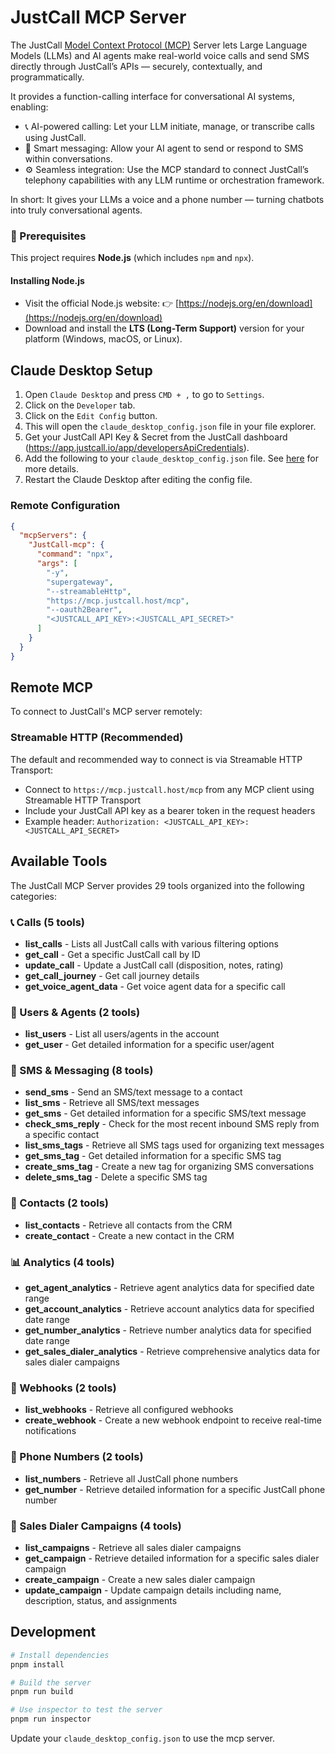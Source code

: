 # JustCall MCP Server

The JustCall [Model Context Protocol (MCP)](https://modelcontextprotocol.com/) Server lets Large Language Models (LLMs) and AI agents make real-world voice calls and send SMS directly through JustCall’s APIs — securely, contextually, and programmatically.

It provides a function-calling interface for conversational AI systems, enabling:

- 📞 AI-powered calling: Let your LLM initiate, manage, or transcribe calls using JustCall.
- 💬 Smart messaging: Allow your AI agent to send or respond to SMS within conversations.
- ⚙️ Seamless integration: Use the MCP standard to connect JustCall’s telephony capabilities with any LLM runtime or orchestration framework.

In short: It gives your LLMs a voice and a phone number — turning chatbots into truly conversational agents.

### 🧩 Prerequisites

This project requires **Node.js** (which includes `npm` and `npx`).

#### Installing Node.js

- Visit the official Node.js website:
  👉 [https://nodejs.org/en/download](https://nodejs.org/en/download)
- Download and install the **LTS (Long-Term Support)** version for your platform (Windows, macOS, or Linux).

## Claude Desktop Setup

1. Open `Claude Desktop` and press `CMD + ,` to go to `Settings`.
2. Click on the `Developer` tab.
3. Click on the `Edit Config` button.
4. This will open the `claude_desktop_config.json` file in your file explorer.
5. Get your JustCall API Key & Secret from the JustCall dashboard (<https://app.justcall.io/app/developersApiCredentials>).
6. Add the following to your `claude_desktop_config.json` file. See [here](https://modelcontextprotocol.io/quickstart/user) for more details.
7. Restart the Claude Desktop after editing the config file.

### Remote Configuration

```json
{
  "mcpServers": {
    "JustCall-mcp": {
      "command": "npx",
      "args": [
        "-y",
        "supergateway",
        "--streamableHttp",
        "https://mcp.justcall.host/mcp",
        "--oauth2Bearer",
        "<JUSTCALL_API_KEY>:<JUSTCALL_API_SECRET>"
      ]
    }
  }
}
```

## Remote MCP

To connect to JustCall's MCP server remotely:

### Streamable HTTP (Recommended)

The default and recommended way to connect is via Streamable HTTP Transport:

- Connect to `https://mcp.justcall.host/mcp` from any MCP client using Streamable HTTP Transport
- Include your JustCall API key as a bearer token in the request headers
- Example header: `Authorization: <JUSTCALL_API_KEY>:<JUSTCALL_API_SECRET>`

## Available Tools

The JustCall MCP Server provides 29 tools organized into the following categories:

### 📞 Calls (5 tools)
- **list_calls** - Lists all JustCall calls with various filtering options
- **get_call** - Get a specific JustCall call by ID
- **update_call** - Update a JustCall call (disposition, notes, rating)
- **get_call_journey** - Get call journey details
- **get_voice_agent_data** - Get voice agent data for a specific call

### 👥 Users & Agents (2 tools)
- **list_users** - List all users/agents in the account
- **get_user** - Get detailed information for a specific user/agent

### 💬 SMS & Messaging (8 tools)
- **send_sms** - Send an SMS/text message to a contact
- **list_sms** - Retrieve all SMS/text messages
- **get_sms** - Get detailed information for a specific SMS/text message
- **check_sms_reply** - Check for the most recent inbound SMS reply from a specific contact
- **list_sms_tags** - Retrieve all SMS tags used for organizing text messages
- **get_sms_tag** - Get detailed information for a specific SMS tag
- **create_sms_tag** - Create a new tag for organizing SMS conversations
- **delete_sms_tag** - Delete a specific SMS tag

### 📇 Contacts (2 tools)
- **list_contacts** - Retrieve all contacts from the CRM
- **create_contact** - Create a new contact in the CRM

### 📊 Analytics (4 tools)
- **get_agent_analytics** - Retrieve agent analytics data for specified date range
- **get_account_analytics** - Retrieve account analytics data for specified date range
- **get_number_analytics** - Retrieve number analytics data for specified date range
- **get_sales_dialer_analytics** - Retrieve comprehensive analytics data for sales dialer campaigns

### 🔔 Webhooks (2 tools)
- **list_webhooks** - Retrieve all configured webhooks
- **create_webhook** - Create a new webhook endpoint to receive real-time notifications

### 📱 Phone Numbers (2 tools)
- **list_numbers** - Retrieve all JustCall phone numbers
- **get_number** - Retrieve detailed information for a specific JustCall phone number

### 📢 Sales Dialer Campaigns (4 tools)
- **list_campaigns** - Retrieve all sales dialer campaigns
- **get_campaign** - Retrieve detailed information for a specific sales dialer campaign
- **create_campaign** - Create a new sales dialer campaign
- **update_campaign** - Update campaign details including name, description, status, and assignments

## Development

```bash
# Install dependencies
pnpm install

# Build the server
pnpm run build

# Use inspector to test the server
pnpm run inspector
```

Update your `claude_desktop_config.json` to use the mcp server.

